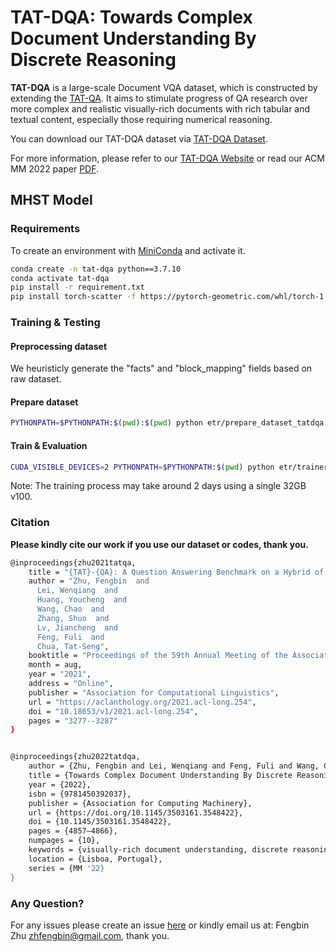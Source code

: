 TAT-DQA: Towards Complex Document Understanding By Discrete Reasoning
====================

**TAT-DQA** is a large-scale Document VQA dataset, which is constructed by extending the [TAT-QA](https://github.com/NExTplusplus/TAT-QA). It aims to stimulate progress of QA research over more complex and realistic visually-rich documents with rich tabular and textual content, especially those requiring numerical reasoning.


You can download our TAT-DQA dataset via [TAT-DQA Dataset](https://drive.google.com/drive/folders/1SGpZyRWqycMd_dZim1ygvWhl5KdJYDR2).
               
For more information, please refer to our [TAT-DQA Website](https://nextplusplus.github.io/TAT-DQA/) or read our ACM MM 2022 paper [PDF](https://arxiv.org/pdf/2207.11871.pdf).

## MHST Model

### Requirements

To create an environment with [MiniConda](https://docs.conda.io/en/latest/miniconda.html) and activate it.

```bash
conda create -n tat-dqa python==3.7.10
conda activate tat-dqa
pip install -r requirement.txt
pip install torch-scatter -f https://pytorch-geometric.com/whl/torch-1.7.0+${CUDA}.html
```


### Training & Testing

#### Preprocessing dataset

We heuristicly generate the "facts" and "block_mapping" fields based on raw dataset.


#### Prepare dataset

```bash
PYTHONPATH=$PYTHONPATH:$(pwd):$(pwd) python etr/prepare_dataset_tatdqa.py  —-encoder=layoutlm_v2 --mode [train/dev/test]
```

#### Train & Evaluation 
```bash
CUDA_VISIBLE_DEVICES=2 PYTHONPATH=$PYTHONPATH:$(pwd) python etr/trainer.py --data_dir dataset_tatdqa/ --save_dir ./checkpoint/model  --batch_size 64 --eval_batch_size 32 --max_epoch 30 --warmup 0.06 --optimizer adam --learning_rate 5e-4 --weight_decay 0.01 --seed 123 --gradient_accumulation_steps 8 --bert_learning_rate 1.5e-5 --bert_weight_decay 0.01 --tree_learning_rate 5e-4 --tree_weight_decay 0.01 --log_per_updates 50 --eps 1e-5 --encoder layoutlm_v2
```

Note: The training process may take around 2 days using a single 32GB v100.

### Citation

__Please kindly cite our work if you use our dataset or codes, thank you.__
```bash
@inproceedings{zhu2021tatqa,
    title = "{TAT}-{QA}: A Question Answering Benchmark on a Hybrid of Tabular and Textual Content in Finance",
    author = "Zhu, Fengbin  and
      Lei, Wenqiang  and
      Huang, Youcheng  and
      Wang, Chao  and
      Zhang, Shuo  and
      Lv, Jiancheng  and
      Feng, Fuli  and
      Chua, Tat-Seng",
    booktitle = "Proceedings of the 59th Annual Meeting of the Association for Computational Linguistics and the 11th International Joint Conference on Natural Language Processing (Volume 1: Long Papers)",
    month = aug,
    year = "2021",
    address = "Online",
    publisher = "Association for Computational Linguistics",
    url = "https://aclanthology.org/2021.acl-long.254",
    doi = "10.18653/v1/2021.acl-long.254",
    pages = "3277--3287"
}


@inproceedings{zhu2022tatdqa,
    author = {Zhu, Fengbin and Lei, Wenqiang and Feng, Fuli and Wang, Chao and Zhang, Haozhou and Chua, Tat-Seng},
    title = {Towards Complex Document Understanding By Discrete Reasoning},
    year = {2022},
    isbn = {9781450392037},
    publisher = {Association for Computing Machinery},
    url = {https://doi.org/10.1145/3503161.3548422},
    doi = {10.1145/3503161.3548422},
    pages = {4857–4866},
    numpages = {10},
    keywords = {visually-rich document understanding, discrete reasoning, question answering},
    location = {Lisboa, Portugal},
    series = {MM '22}
}
```

### Any Question?

For any issues please create an issue [here](https://github.com/nextplusplus/TAT-DQA/issues) or kindly email us at:
Fengbin Zhu [zhfengbin@gmail.com](mailto:zhfengbin@gmail.com), thank you.
